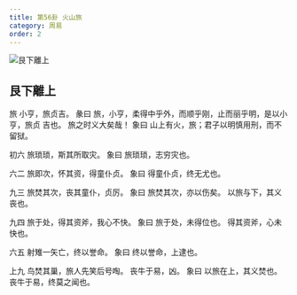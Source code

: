 ```yaml
---
title: 第56卦 火山旅
category: 周易
order: 2
---
```


![艮下離上](https://upload.wikimedia.org/wikipedia/commons/a/ac/Yijing-56.png)

## 艮下離上

旅 小亨，旅贞吉。
彖曰 旅，小亨，柔得中乎外，而顺乎刚，止而丽乎明，是以小亨，旅贞 吉也。 旅之时义大矣哉！
象曰 山上有火，旅；君子以明慎用刑，而不留狱。

初六 旅琐琐，斯其所取灾。
象曰 旅琐琐，志穷灾也。

六二 旅即次，怀其资，得童仆贞。
象曰 得童仆贞，终无尤也。

九三 旅焚其次，丧其童仆，贞厉。
象曰 旅焚其次，亦以伤矣。 以旅与下，其义丧也。

九四 旅于处，得其资斧，我心不快。
象曰 旅于处，未得位也。 得其资斧，心未快也。

六五 射雉一矢亡，终以誉命。
象曰 终以誉命，上逮也。

上九 鸟焚其巢，旅人先笑后号啕。 丧牛于易，凶。
象曰 以旅在上，其义焚也。 丧牛于易，终莫之闻也。